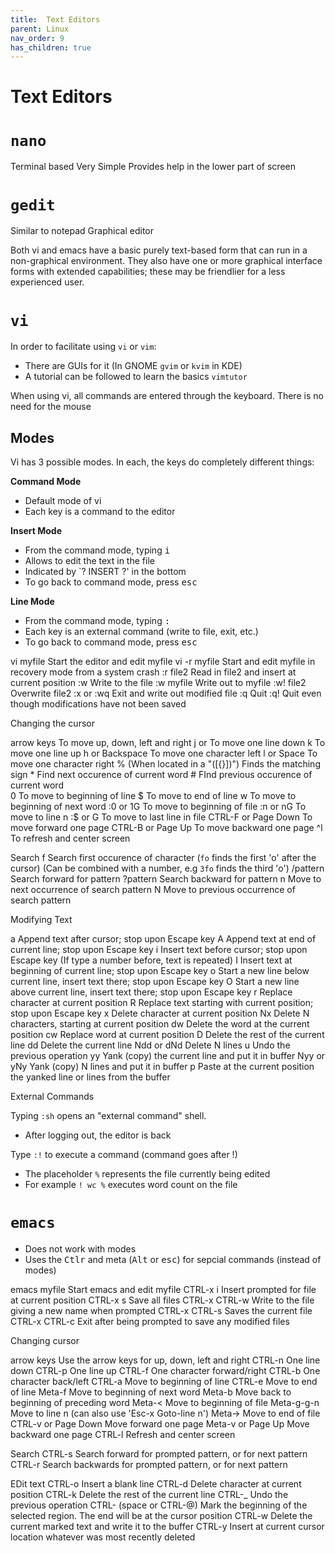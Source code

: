 ```yaml
---
title:  Text Editors
parent: Linux
nav_order: 9
has_children: true
---
```


# Text Editors

# `nano`

Terminal based
Very Simple
Provides help in the lower part of screen

# `gedit`

Similar to notepad
Graphical editor


Both vi and emacs have a basic purely text-based form that can run in a non-graphical environment. They also have one or more graphical interface forms with extended capabilities; these may be friendlier for a less experienced user.

# `vi`

In order to facilitate using `vi` or `vim`:
- There are GUIs for it (In GNOME `gvim` or `kvim` in KDE)
- A tutorial can be followed to learn the basics `vimtutor`

When using vi, all commands are entered through the keyboard. There is no need for the mouse

## Modes

Vi has 3 possible modes. In each, the keys do completely different things:

**Command Mode**
- Default mode of vi
- Each key is a command to the editor

**Insert Mode**
- From the command mode, typing <kbd>i</kbd>
- Allows to edit the text in the file
- Indicated by `? INSERT ?' in the bottom
- To go back to command mode, press <kbd>esc</kbd>

**Line Mode**
- From the command mode, typing <kbd>:</kbd>
- Each key is an external command (write to file, exit, etc.)
- To go back to command mode, press <kbd>esc</kbd>


vi myfile	Start the editor and edit myfile
vi -r myfile	Start and edit myfile in recovery mode from a system crash
:r file2	Read in file2 and insert at current position
:w	Write to the file
:w myfile	Write out to myfile
:w! file2	Overwrite file2
:x or :wq	Exit and write out modified file
:q	Quit
:q!	Quit even though modifications have not been saved

Changing the cursor

arrow keys	To move up, down, left and right
j or <ret>	To move one line down
k	To move one line up
h or Backspace	To move one character left
l or Space	To move one character right
%   (When located in a "([{}])") Finds the matching sign
\*   Find next occurence of current word
\#  FInd previous occurence of current word   
0	To move to beginning of line
$	To move to end of line
w	To move to beginning of next word
:0 or 1G	To move to beginning of file
:n or nG	To move to line n
:$ or G	To move to last line in file
CTRL-F or Page Down	To move forward one page
CTRL-B or Page Up	To move backward one page
^l	To refresh and center screen

Search
f           Search first occurence of character (`fo` finds the first 'o' after the cursor) (Can be combined with a number, e.g `3fo` finds the third 'o')
/pattern	Search forward for pattern
?pattern	Search backward for pattern
n	Move to next occurrence of search pattern
N	Move to previous occurrence of search pattern

Modifying Text

a	Append text after cursor; stop upon Escape key
A	Append text at end of current line; stop upon Escape key
i	Insert text before cursor; stop upon Escape key (If type a number before, text is repeated)
I	Insert text at beginning of current line; stop upon Escape key
o	Start a new line below current line, insert text there; stop upon Escape key
O	Start a new line above current line, insert text there; stop upon Escape key
r	Replace character at current position
R	Replace text starting with current position; stop upon Escape key
x	Delete character at current position
Nx	Delete N characters, starting at current position
dw	Delete the word at the current position
cw  Replace word at current position
D	Delete the rest of the current line
dd	Delete the current line
Ndd or dNd	Delete N lines
u	Undo the previous operation
yy	Yank (copy) the current line and put it in buffer
Nyy or yNy	Yank (copy) N lines and put it in buffer
p	Paste at the current position the yanked line or lines from the buffer

External Commands

Typing `:sh` opens an "external command" shell.
- After logging out, the editor is back

Type `:!` to execute a command (command goes after !)
- The placeholder `%` represents the file currently being edited
- For example `! wc %` executes word count on the file 

# `emacs`


- Does not work with modes
- Uses the <kbd>Ctlr</kbd> and meta (<kbd>Alt</kbd> or <kbd>esc</kbd>) for sepcial commands (instead of modes)

emacs myfile	Start emacs and edit myfile
CTRL-x i	Insert prompted for file at current position
CTRL-x s	Save all files
CTRL-x CTRL-w	Write to the file giving a new name when prompted
CTRL-x CTRL-s	Saves the current file
CTRL-x CTRL-c	Exit after being prompted to save any modified files

Changing cursor

arrow keys	Use the arrow keys for up, down, left and right
CTRL-n	One line down
CTRL-p	One line up
CTRL-f	One character forward/right
CTRL-b	One character back/left
CTRL-a	Move to beginning of line
CTRL-e	Move to end of line
Meta-f	Move to beginning of next word
Meta-b	Move back to beginning of preceding word
Meta-<	Move to beginning of file
Meta-g-g-n	Move to line n (can also use 'Esc-x Goto-line n')
Meta->	Move to end of file
CTRL-v or Page Down	Move forward one page
Meta-v or Page Up	Move backward one page
CTRL-l	Refresh and center screen

Search
CTRL-s	Search forward for prompted pattern, or for next pattern
CTRL-r	Search backwards for prompted pattern, or for next pattern


EDit text
CTRL-o	Insert a blank line
CTRL-d	Delete character at current position
CTRL-k	Delete the rest of the current line
CTRL-_	Undo the previous operation
CTRL- (space or CTRL-@)	Mark the beginning of the selected region. The end will be at the cursor position
CTRL-w	Delete the current marked text and write it to the buffer
CTRL-y	Insert at current cursor location whatever was most recently deleted



